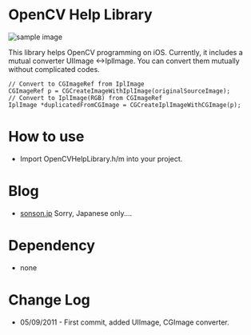OpenCV Help Library=======![sample image](http://sonson.jp/wp/wp-content/uploads/2011/05/sample_image_ohl.png)This library helps OpenCV programming on iOS. Currently, it includes a mutual converter UIImage <->IplImage.You can convert them mutually without complicated codes.    // Convert to CGImageRef from IplImage    CGImageRef p = CGCreateImageWithIplImage(originalSourceImage);    // Convert to IplImage(RGB) from CGImageRef    IplImage *duplicatedFromCGImage = CGCreateIplImageWithCGImage(p);        How to use======= * Import OpenCVHelpLibrary.h/m into your project.Blog======= * [sonson.jp][]Sorry, Japanese only....Dependency======= * none  Change Log======= *  05/09/2011 - First commit, added UIImage, CGImage converter.[sonson.jp]: http://sonson.jp